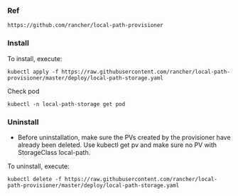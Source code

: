 ### Ref
```
https://github.com/rancher/local-path-provisioner
```

### Install
To install, execute:
```
kubectl apply -f https://raw.githubusercontent.com/rancher/local-path-provisioner/master/deploy/local-path-storage.yaml
```

Check pod
```
kubectl -n local-path-storage get pod
```

### Uninstall
- Before uninstallation, make sure the PVs created by the provisioner have already been deleted. Use kubectl get pv and make sure no PV with StorageClass local-path.

To uninstall, execute:
```
kubectl delete -f https://raw.githubusercontent.com/rancher/local-path-provisioner/master/deploy/local-path-storage.yaml

```